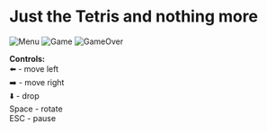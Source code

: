 # Just the Tetris and nothing more
![Menu](https://sun9-2.userapi.com/c857624/v857624212/23ceaf/eKeYuhoLOZI.jpg)
![Game](https://sun9-45.userapi.com/c857624/v857624212/23cea8/Z-YQm5UNFE0.jpg)
![GameOver](https://sun9-55.userapi.com/c857320/v857320357/1feaf7/m38n8nfDO-w.jpg)

**Controls:**<br>
:arrow_left: - move left<br>
:arrow_right: - move right<br>
:arrow_down: - drop<br>
Space - rotate<br>
ESC - pause<br>

